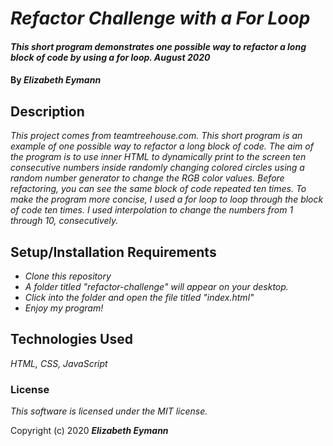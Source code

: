 # _Refactor Challenge with a For Loop_

#### _This short program demonstrates one possible way to refactor a long block of code by using a for loop. August 2020_

#### By _**Elizabeth Eymann**_

## Description

_This project comes from teamtreehouse.com. This short program is an example of one possible way to refactor a long block of code. The aim of the program is to use inner HTML to dynamically print to the screen ten consecutive numbers inside randomly changing colored circles using a random number generator to change the RGB color values. Before refactoring, you can see the same block of code repeated ten times. To make the program more concise, I used a for loop to loop through the block of code ten times. I used interpolation to change the numbers from 1 through 10, consecutively._

## Setup/Installation Requirements

* _Clone this repository_
* _A folder titled "refactor-challenge" will appear on your desktop._
* _Click into the folder and open the file titled "index.html"_
* _Enjoy my program!_

## Technologies Used

_HTML, CSS, JavaScript_

### License

*This software is licensed under the MIT license.*

Copyright (c) 2020 **_Elizabeth Eymann_**
